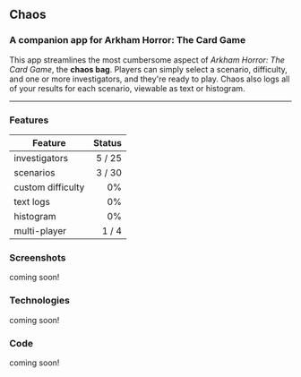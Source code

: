 ## Chaos
### A companion app for Arkham Horror: The Card Game


This app streamlines the most cumbersome aspect of *Arkham Horror: The Card Game*, the **chaos bag**. Players can simply select a scenario, difficulty, and one or more investigators, and they're ready to play. Chaos also logs all of your results for each scenario, viewable as text or histogram.

----

### Features

| Feature           | Status  |
| ----------------- | ------: |
| investigators     | 5 / 25  |
| scenarios         | 3 / 30  |
| custom difficulty |     0%  |
| text logs         |     0%  |
| histogram         |     0%  |
| multi-player      |  1 / 4  |

### Screenshots

coming soon!

### Technologies

coming soon!

### Code

coming soon!
